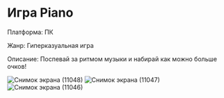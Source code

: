 # Игра Piano

Платформа: ПК

Жанр: Гиперказуальная игра

Описание: Поспевай за ритмом музыки и набирай как можно больше очков!


![Снимок экрана (11048)](https://github.com/mirmarr/Piano-0.1/assets/86559302/1c686173-f916-4cb7-86d0-73ceff3f8227)
![Снимок экрана (11047)](https://github.com/mirmarr/Piano-0.1/assets/86559302/c647eba6-20aa-4030-992e-a9dcd66af863)
![Снимок экрана (11046)](https://github.com/mirmarr/Piano-0.1/assets/86559302/3ef58a70-fcc5-4108-b396-6284e2970824)
